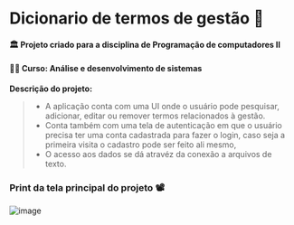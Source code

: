 # Dicionario de termos de gestão 📖
#### 🏛️ Projeto criado para a disciplina de Programação de computadores II
####  👨‍🎓 Curso: Análise e desenvolvimento de sistemas 
**Descrição do projeto:** 
> * A aplicação conta com uma UI onde o usuário pode pesquisar, adicionar, editar ou remover termos relacionados à gestão.
> * Conta também com uma tela de autenticação em que o usuário precisa ter uma conta cadastrada para fazer o login, caso seja a primeira visita o cadastro pode ser feito ali mesmo,
> * O acesso aos dados se dá atravéz da conexão a arquivos de texto. 
### Print da tela principal do projeto 📽️
![image](https://user-images.githubusercontent.com/92954428/174848538-17bad7f4-e92f-407d-b074-10df40127e5b.png)
